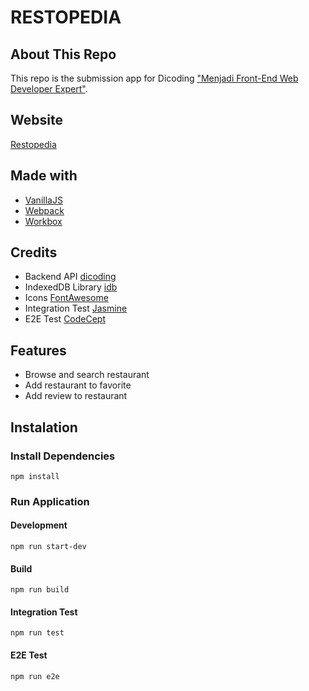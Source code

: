 # RESTOPEDIA

## About This Repo
This repo is the submission app for Dicoding ["Menjadi Front-End Web Developer Expert"](https://www.dicoding.com/academies/219).

## Website
[Restopedia](https://restopedia-iota.vercel.app)

## Made with
* [VanillaJS](http://vanilla-js.com/)
* [Webpack](https://webpack.js.org/)
* [Workbox](https://developers.google.com/web/tools/workbox)

## Credits
* Backend API [dicoding](https://restaurant-api.dicoding.dev/)
* IndexedDB Library [idb](https://www.npmjs.com/package/idb)
* Icons [FontAwesome](https://fontawesome.com)
* Integration Test [Jasmine](https://jasmine.github.io/)
* E2E Test [CodeCept](https://codecept.io/)

## Features
* Browse and search restaurant
* Add restaurant to favorite
* Add review to restaurant

## Instalation
### Install Dependencies
```
npm install
```

### Run Application
#### Development
```
npm run start-dev
```

#### Build
```
npm run build
```

#### Integration Test
```
npm run test
```

#### E2E Test
```
npm run e2e
```
